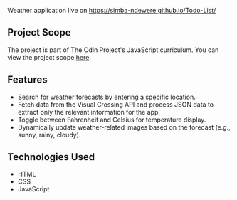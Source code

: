 Weather application live on https://simba-ndewere.github.io/Todo-List/ 

## Project Scope
The project is part of The Odin Project's JavaScript curriculum. You can view the project scope [here](https://www.theodinproject.com/lessons/node-path-javascript-weather-app#project-solution).

## Features
- Search for weather forecasts by entering a specific location.
- Fetch data from the Visual Crossing API and process JSON data to extract only the relevant information for the app.
- Toggle between Fahrenheit and Celsius for temperature display.
- Dynamically update weather-related images based on the forecast (e.g., sunny, rainy, cloudy).

## Technologies Used
- HTML
- CSS
- JavaScript
